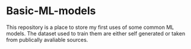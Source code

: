 # Basic-ML-models
This repository is a place to store my first uses of some common ML models. The dataset used to train them are either self generated or taken from publically avaliable sources.
